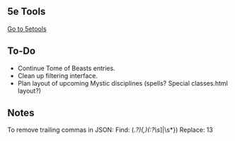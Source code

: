 ## 5e Tools
[Go to 5etools](https://5egmegaanon.github.io/5etools/5etools.html)

## To-Do
- Continue Tome of Beasts entries.
- Clean up filtering interface.
- Plan layout of upcoming Mystic disciplines (spells? Special classes.html layout?)

## Notes
To remove trailing commas in JSON:
Find: (.*?)(,)(:?\s*]|\s*})
Replace: $1$3
